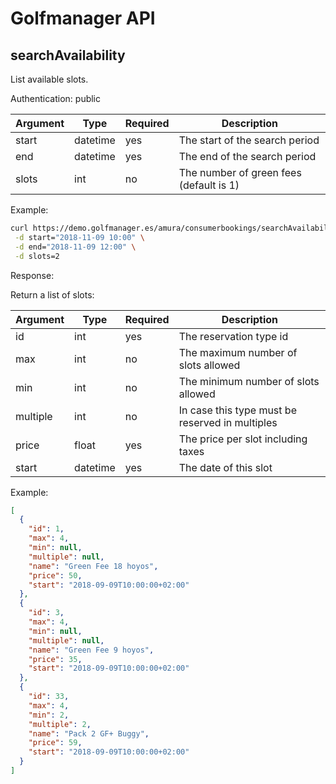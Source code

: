 # Golfmanager API

## searchAvailability

List available slots.

Authentication: public

| Argument | Type     | Required | Description |
|----------|----------|----------|-------------|
| start    | datetime | yes      | The start of the search period |
| end      | datetime | yes      | The end of the search period   |
| slots    | int      | no       | The number of green fees (default is 1)   |

Example:

```bash
curl https://demo.golfmanager.es/amura/consumerbookings/searchAvailability.api \
 -d start="2018-11-09 10:00" \
 -d end="2018-11-09 12:00" \
 -d slots=2
```

Response:

Return a list of slots:

| Argument | Type     | Required | Description |
|----------|----------|----------|-------------|
| id          | int           | yes      | The reservation type id |
| max         | int           | no       | The maximum number of slots allowed  |
| min         | int           | no       | The minimum number of slots allowed  |
| multiple    | int           | no       | In case this type must be reserved in multiples   |
| price       | float         | yes      | The price per slot including taxes  |
| start       | datetime      | yes      | The date of this slot  |

Example:

```json
[
  {
    "id": 1,
    "max": 4,
    "min": null,
    "multiple": null,
    "name": "Green Fee 18 hoyos",
    "price": 50,
    "start": "2018-09-09T10:00:00+02:00"
  },
  {
    "id": 3,
    "max": 4,
    "min": null,
    "multiple": null,
    "name": "Green Fee 9 hoyos",
    "price": 35,
    "start": "2018-09-09T10:00:00+02:00"
  },
  {
    "id": 33,
    "max": 4,
    "min": 2,
    "multiple": 2,
    "name": "Pack 2 GF+ Buggy",
    "price": 59,
    "start": "2018-09-09T10:00:00+02:00"
  }
]
```